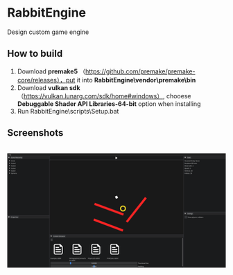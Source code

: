 # RabbitEngine
Design custom game engine



## How to build

1. Download **premake5** （https://github.com/premake/premake-core/releases），put it into **RabbitEngine\vendor\premake\bin**
2. Download **vulkan sdk** （https://vulkan.lunarg.com/sdk/home#windows）, chooese **Debuggable Shader API Libraries-64-bit** option when installing
3. Run RabbitEngine\scripts\Setup.bat



## Screenshots

​	![ScreenShot](images/ScreenShot.png)
